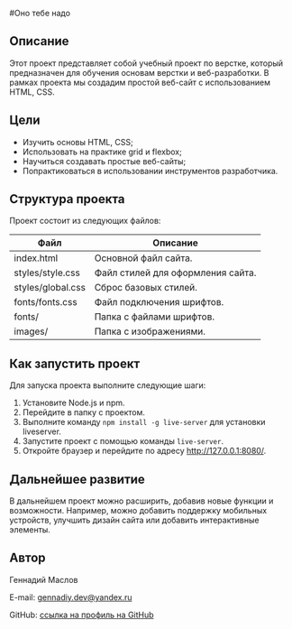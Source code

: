 #Оно тебе надо

## Описание

Этот проект представляет собой учебный проект по верстке, который предназначен для обучения основам верстки и веб-разработки. В рамках проекта мы создадим простой веб-сайт с использованием HTML, CSS.

## Цели

* Изучить основы HTML, CSS;
* Использовать на практике grid и flexbox;
* Научиться создавать простые веб-сайты;
* Попрактиковаться в использовании инструментов разработчика.

## Структура проекта

Проект состоит из следующих файлов:

| Файл | Описание |
| --- | --- |
| index.html | Основной файл сайта. |
| styles/style.css | Файл стилей для оформления сайта. |
| styles/global.css | Сброс базовых стилей. |
| fonts/fonts.css | Файл подключения шрифтов. |
| fonts/ | Папка с файлами шрифтов. |
| images/ | Папка с изображениями. |

## Как запустить проект

Для запуска проекта выполните следующие шаги:

1. Установите Node.js и npm.
2. Перейдите в папку с проектом.
3. Выполните команду `npm install -g live-server` для установки liveserver.
4. Запустите проект с помощью команды `live-server`.
5. Откройте браузер и перейдите по адресу http://127.0.0.1:8080/.

## Дальнейшее развитие

В дальнейшем проект можно расширить, добавив новые функции и возможности. Например, можно добавить поддержку мобильных устройств, улучшить дизайн сайта или добавить интерактивные элементы.

## Автор

Геннадий Маслов

E-mail: gennadiy.dev@yandex.ru

GitHub: [ссылка на профиль на GitHub](https://github.com/gmaslov-dev)

